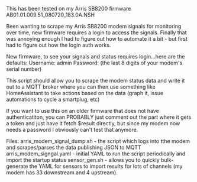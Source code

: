 This has been tested on my Arris SB8200 firmware AB01.01.009.51_080720_183.0A.NSH

Been wanting to scrape my Arris SB8200 modem signals for monitoring over time, new firmware requires a login to access the signals.  Finally that was annoying enough I had to figure out how to automate it a bit - but first had to figure out how the login auth works.

New firmware, to see your signals and status requires login...here are the defaults:
Username: admin
Password: (the last 8 digits of your modem's serial number)

This script should allow you to scrape the modem status data and write it out to a MQTT broker where you can then use something like HomeAssistant to take actions based on the data (graph it, issue automations to cycle a smartplug, etc)

If you want to use this on an older firmware that does not have authenticatiton, you can PROBABLY just comment out the part where it gets a token and just have it fetch $result directly, but since my modem now needs a password I obviously can't test that anymore.


Files:
arris_modem_signal_dump.sh - the script which logs into tthe modem and scrapes/parses the data publishing JSON to MQTT
arris_modem_signgal.yaml - initial YAML to run the script periodically and import the startup status
sensor_gen.sh - allows you to quickly bulk-generate the YAML for sensors to import results for lots of channels (my modem has 33 downstream and 4 upstream).
